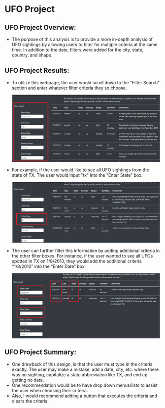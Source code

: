 # **UFO Project** 

## **UFO Project Overview:** 
- The purpose of this analysis is to provide a more in-depth analysis of UFO sightings by allowing users to filter for multiple criteria at the same time.  In addition to the date, filters were added for the city, state, country, and shape.

## **UFO Project Results:** 

- To utilize this webpage, the user would scroll down to the "Filter Search" section and enter whatever filter criteria they so choose.

  ![Full_Page_Image](Images/Full_Page_Image.PNG)


- For example, if the user would like to see all UFO sightings from the state of TX.  The user would input "tx" into the "Enter State" box.
  
  ![UFO_TX](Images/UFO_TX.PNG)


- The user can further filter this information by adding additional criteria in the other filter boxes.  For instance, if the user wanted to see all UFOs spotted in TX on 1/8/2010, they would add the additional criteria “1/8/2010” into the “Enter Date” box.
  
  ![UFO_TX_Date](Images/UFO_TX_Date.PNG)



## **UFO Project Summary:** 
- One drawback of this design, is that the user must type in the criteria exactly.  The user may make a mistake, add a date, city, etc. where there was no sighting, capitalize a state abbreviation like TX, and end up getting no data.  
- One recommendation would be to have drop down menus/lists to assist the user when choosing their criteria.  
- Also, I would recommend adding a button that executes the criteria and clears the criteria.
